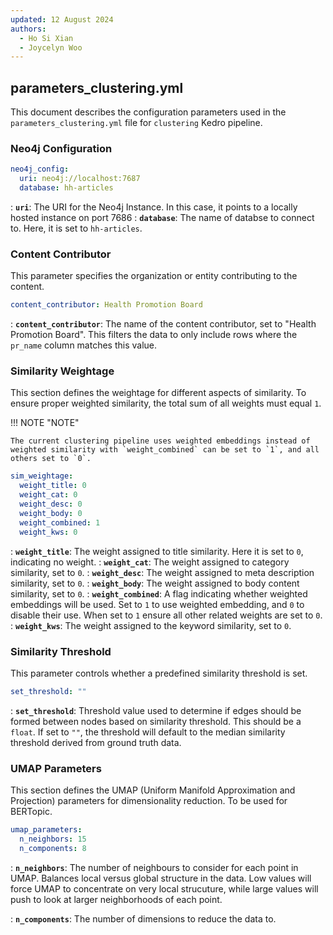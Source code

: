 ```yaml
---
updated: 12 August 2024
authors:
  - Ho Si Xian
  - Joycelyn Woo
---
```


## parameters_clustering.yml

This document describes the configuration parameters used in the `parameters_clustering.yml` file for `clustering` Kedro pipeline.

### Neo4j Configuration

```yaml
neo4j_config:
  uri: neo4j://localhost:7687
  database: hh-articles
```

: **`uri`**: The URI for the Neo4j Instance. In this case, it points to a locally hosted instance on port 7686
: **`database`**: The name of databse to connect to. Here, it is set to `hh-articles`.

### Content Contributor

This parameter specifies the organization or entity contributing to the content.

```yaml
content_contributor: Health Promotion Board
```

: **`content_contributor`**: The name of the content contributor, set to "Health Promotion Board". This filters the data to only include rows where the `pr_name` column matches this value.

### Similarity Weightage

This section defines the weightage for different aspects of similarity. To ensure proper weighted similarity, the total sum of all weights must equal `1`.

!!! NOTE "NOTE"

    The current clustering pipeline uses weighted embeddings instead of weighted similarity with `weight_combined` can be set to `1`, and all others set to `0`.

```yaml
sim_weightage:
  weight_title: 0
  weight_cat: 0
  weight_desc: 0
  weight_body: 0
  weight_combined: 1
  weight_kws: 0
```

: **`weight_title`**: The weight assigned to title similarity. Here it is set to `0`, indicating no weight.
: **`weight_cat`**: The weight assigned to category similarity, set to `0`.
: **`weight_desc`**: The weight assigned to meta description similarity, set to `0`.
: **`weight_body`**: The weight assigned to body content similarity, set to `0`.
: **`weight_combined`**: A flag indicating whether weighted embeddings will be used. Set to `1` to use weighted embedding, and `0` to disable their use. When set to `1` ensure all other related weights are set to `0`.
: **`weight_kws`**: The weight assigned to the keyword similarity, set to `0`.

### Similarity Threshold

This parameter controls whether a predefined similarity threshold is set.

```yaml
set_threshold: ""
```

: **`set_threshold`**: Threshold value used to determine if edges should be formed between nodes based on similarity threshold. This should be a `float`. If set to `""`, the threshold will default to the median similarity threshold derived from ground truth data.

### UMAP Parameters

This section defines the UMAP (Uniform Manifold Approximation and Projection) parameters for dimensionality reduction. To be used for BERTopic.

```yaml
umap_parameters:
  n_neighbors: 15
  n_components: 8
```

: **`n_neighbors`**: The number of neighbours to consider for each point in UMAP. Balances local versus global structure in the data. Low values will force UMAP to concentrate on very local strucuture, while large values will push to look at larger neighborhoods of each point.

: **`n_components`**: The number of dimensions to reduce the data to.
